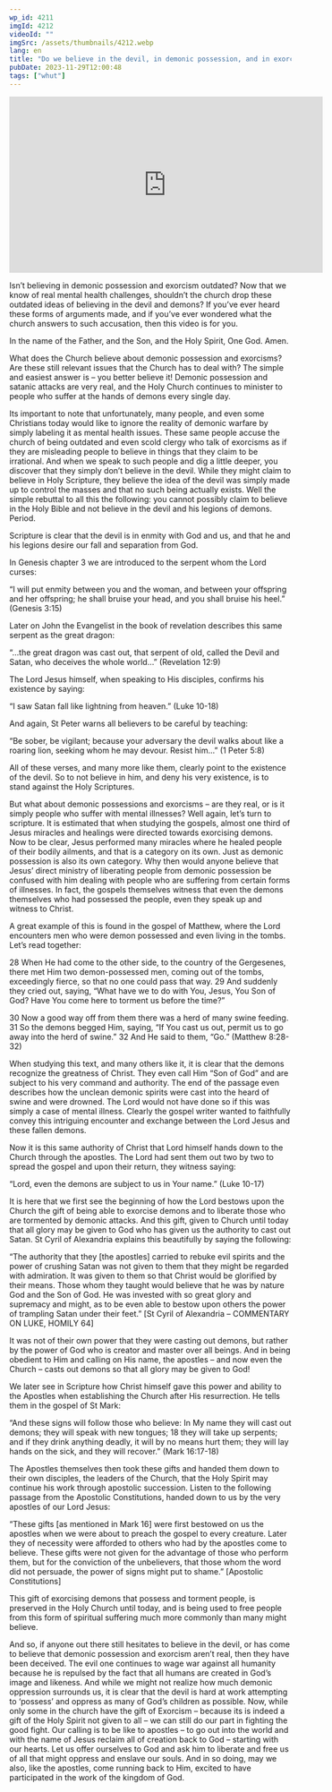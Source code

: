 ```yaml
---
wp_id: 4211
imgId: 4212
videoId: ""
imgSrc: /assets/thumbnails/4212.webp
lang: en
title: "Do we believe in the devil, in demonic possession, and in exorcism?"
pubDate: 2023-11-29T12:00:48
tags: ["whut"]
---
```


<p><iframe loading="lazy" title="YouTube video player" src="https://www.youtube.com/embed/vjSG7lxdsBM?si=xfwKwfmTItYCsDnM" width="560" height="315" frameborder="0" allowfullscreen="allowfullscreen"></iframe></p>
<p>Isn’t believing in demonic possession and exorcism outdated? Now that we know of real mental health challenges, shouldn’t the church drop these outdated ideas of believing in the devil and demons? If you’ve ever heard these forms of arguments made, and if you’ve ever wondered what the church answers to such accusation, then this video is for you.</p>
<p>In the name of the Father, and the Son, and the Holy Spirit, One God. Amen.</p>
<p>What does the Church believe about demonic possession and exorcisms? Are these still relevant issues that the Church has to deal with? The simple and easiest answer is – you better believe it! Demonic possession and satanic attacks are very real, and the Holy Church continues to minister to people who suffer at the hands of demons every single day.</p>
<p>Its important to note that unfortunately, many people, and even some Christians today would like to ignore the reality of demonic warfare by simply labeling it as mental health issues. These same people accuse the church of being outdated and even scold clergy who talk of exorcisms as if they are misleading people to believe in things that they claim to be irrational. And when we speak to such people and dig a little deeper, you discover that they simply don’t believe in the devil. While they might claim to believe in Holy Scripture, they believe the idea of the devil was simply made up to control the masses and that no such being actually exists. Well the simple rebuttal to all this the following: you cannot possibly claim to believe in the Holy Bible and not believe in the devil and his legions of demons. Period.</p>
<p>Scripture is clear that the devil is in enmity with God and us, and that he and his legions desire our fall and separation from God.</p>
<p>In Genesis chapter 3 we are introduced to the serpent whom the Lord curses:</p>
<p>“I will put enmity between you and the woman, and between your offspring and her offspring; he shall bruise your head, and you shall bruise his heel.” (Genesis 3:15)</p>
<p>Later on John the Evangelist in the book of revelation describes this same serpent as the great dragon:</p>
<p>“…the great dragon was cast out, that serpent of old, called the Devil and Satan, who deceives the whole world…” (Revelation 12:9)</p>
<p>The Lord Jesus himself, when speaking to His disciples, confirms his existence by saying:</p>
<p>“I saw Satan fall like lightning from heaven.” (Luke 10-18)</p>
<p>And again, St Peter warns all believers to be careful by teaching:</p>
<p>“Be sober, be vigilant; because your adversary the devil walks about like a roaring lion, seeking whom he may devour. Resist him…” (1 Peter 5:8)</p>
<p>All of these verses, and many more like them, clearly point to the existence of the devil. So to not believe in him, and deny his very existence, is to stand against the Holy Scriptures.</p>
<p>But what about demonic possessions and exorcisms – are they real, or is it simply people who suffer with mental illnesses? Well again, let’s turn to scripture. It is estimated that when studying the gospels, almost one third of Jesus miracles and healings were directed towards exorcising demons. Now to be clear, Jesus performed many miracles where he healed people of their bodily ailments, and that is a category on its own. Just as demonic possession is also its own category. Why then would anyone believe that Jesus’ direct ministry of liberating people from demonic possession be confused with him dealing with people who are suffering from certain forms of illnesses. In fact, the gospels themselves witness that even the demons themselves who had possessed the people, even they speak up and witness to Christ.</p>
<p>A great example of this is found in the gospel of Matthew, where the Lord encounters men who were demon possessed and even living in the tombs. Let’s read together:</p>
<p>28 When He had come to the other side, to the country of the Gergesenes, there met Him two demon-possessed men, coming out of the tombs, exceedingly fierce, so that no one could pass that way. 29 And suddenly they cried out, saying, “What have we to do with You, Jesus, You Son of God? Have You come here to torment us before the time?”</p>
<p>30 Now a good way off from them there was a herd of many swine feeding. 31 So the demons begged Him, saying, “If You cast us out, permit us to go away into the herd of swine.” 32 And He said to them, “Go.” (Matthew 8:28-32)</p>
<p>When studying this text, and many others like it, it is clear that the demons recognize the greatness of Christ. They even call Him “Son of God” and are subject to his very command and authority. The end of the passage even describes how the unclean demonic spirits were cast into the heard of swine and were drowned. The Lord would not have done so if this was simply a case of mental illness. Clearly the gospel writer wanted to faithfully convey this intriguing encounter and exchange between the Lord Jesus and these fallen demons.</p>
<p>Now it is this same authority of Christ that Lord himself hands down to the Church through the apostles. The Lord had sent them out two by two to spread the gospel and upon their return, they witness saying:</p>
<p>“Lord, even the demons are subject to us in Your name.” (Luke 10-17)</p>
<p>It is here that we first see the beginning of how the Lord bestows upon the Church the gift of being able to exorcise demons and to liberate those who are tormented by demonic attacks. And this gift, given to Church until today that all glory may be given to God who has given us the authority to cast out Satan. St Cyril of Alexandria explains this beautifully by saying the following:</p>
<p>“The authority that they [the apostles] carried to rebuke evil spirits and the power of crushing Satan was not given to them that they might be regarded with admiration. It was given to them so that Christ would be glorified by their means. Those whom they taught would believe that he was by nature God and the Son of God. He was invested with so great glory and supremacy and might, as to be even able to bestow upon others the power of trampling Satan under their feet.” [St Cyril of Alexandria &#8211; COMMENTARY ON LUKE, HOMILY 64]</p>
<p>It was not of their own power that they were casting out demons, but rather by the power of God who is creator and master over all beings. And in being obedient to Him and calling on His name, the apostles – and now even the Church – casts out demons so that all glory may be given to God!</p>
<p>We later see in Scripture how Christ himself gave this power and ability to the Apostles when establishing the Church after His resurrection. He tells them in the gospel of St Mark:</p>
<p>“And these signs will follow those who believe: In My name they will cast out demons; they will speak with new tongues; 18 they will take up serpents; and if they drink anything deadly, it will by no means hurt them; they will lay hands on the sick, and they will recover.” (Mark 16:17-18)</p>
<p>The Apostles themselves then took these gifts and handed them down to their own disciples, the leaders of the Church, that the Holy Spirit may continue his work through apostolic succession. Listen to the following passage from the Apostolic Constitutions, handed down to us by the very apostles of our Lord Jesus:</p>
<p>“These gifts [as mentioned in Mark 16] were first bestowed on us the apostles when we were about to preach the gospel to every creature. Later they of necessity were afforded to others who had by the apostles come to believe. These gifts were not given for the advantage of those who perform them, but for the conviction of the unbelievers, that those whom the word did not persuade, the power of signs might put to shame.” [Apostolic Constitutions]</p>
<p>This gift of exorcising demons that possess and torment people, is preserved in the Holy Church until today, and is being used to free people from this form of spiritual suffering much more commonly than many might believe.</p>
<p>And so, if anyone out there still hesitates to believe in the devil, or has come to believe that demonic possession and exorcism aren’t real, then they have been deceived. The evil one continues to wage war against all humanity because he is repulsed by the fact that all humans are created in God’s image and likeness. And while we might not realize how much demonic oppression surrounds us, it is clear that the devil is hard at work attempting to ‘possess’ and oppress as many of God’s children as possible. Now, while only some in the church have the gift of Exorcism – because its is indeed a gift of the Holy Spirit not given to all &#8211; we can still do our part in fighting the good fight. Our calling is to be like to apostles – to go out into the world and with the name of Jesus reclaim all of creation back to God – starting with our hearts. Let us offer ourselves to God and ask him to liberate and free us of all that might oppress and enslave our souls. And in so doing, may we also, like the apostles, come running back to Him, excited to have participated in the work of the kingdom of God.</p>
